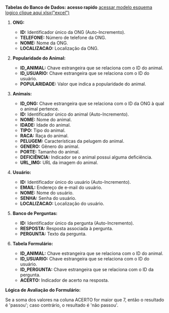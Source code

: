 **Tabelas do Banco de Dados:**
**acesso rapido**
[acessar modelo esquema logico clique aqui xlsx("excel")](/analise_de_dados/modelagem_de_dados/EsquemaLogico.xlsx)

1. **ONG:**

   - **ID:** Identificador único da ONG (Auto-Incremento).
   - **TELEFONE:** Número de telefone da ONG.
   - **NOME:** Nome da ONG.
   - **LOCALIZACAO:** Localização da ONG.

2. **Popularidade do Animal:**

   - **ID_ANIMAL:** Chave estrangeira que se relaciona com o ID do animal.
   - **ID_USUARIO:** Chave estrangeira que se relaciona com o ID do usuário.
   - **POPULARIDADE:** Valor que indica a popularidade do animal.

3. **Animais:**

   - **ID_ONG:** Chave estrangeira que se relaciona com o ID da ONG à qual o animal pertence.
   - **ID:** Identificador único do animal (Auto-Incremento).
   - **NOME:** Nome do animal.
   - **IDADE:** Idade do animal.
   - **TIPO:** Tipo do animal.
   - **RACA:** Raça do animal.
   - **PELUGEM:** Características da pelugem do animal.
   - **GENERO:** Gênero do animal.
   - **PORTE:** Tamanho do animal.
   - **DEFICIÊNCIA:** Indicador se o animal possui alguma deficiência.
   - **URL_IMG:** URL da imagem do animal.

4. **Usuário:**

   - **ID:** Identificador único do usuário (Auto-Incremento).
   - **EMAIL:** Endereço de e-mail do usuário.
   - **NOME:** Nome do usuário.
   - **SENHA:** Senha do usuário.
   - **LOCALIZACAO:** Localização do usuário.

5. **Banco de Perguntas:**

   - **ID:** Identificador único da pergunta (Auto-Incremento).
   - **RESPOSTA:** Resposta associada à pergunta.
   - **PERGUNTA:** Texto da pergunta.

6. **Tabela Formulário:**
   - **ID_ANIMAL:** Chave estrangeira que se relaciona com o ID do animal.
   - **ID_USUARIO:** Chave estrangeira que se relaciona com o ID do usuário.
   - **ID_PERGUNTA:** Chave estrangeira que se relaciona com o ID da pergunta.
   - **ACERTO:** Indicador de acerto na resposta.

**Lógica de Avaliação do Formulário:**

Se a soma dos valores na coluna ACERTO for maior que 7, então o resultado é 'passou'; caso contrário, o resultado é 'não passou'.
